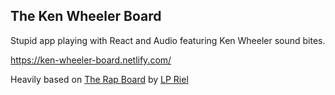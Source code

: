 

## The Ken Wheeler Board

Stupid app playing with React and Audio featuring Ken Wheeler sound bites.

https://ken-wheeler-board.netlify.com/

Heavily based on [The Rap Board](http://www.therapboard.com/) by [LP Riel](https://lpriel.com/)
